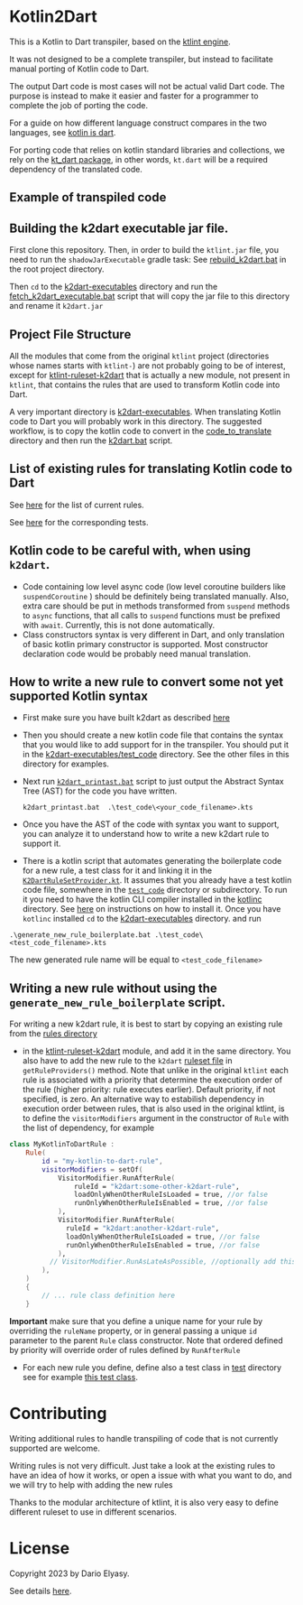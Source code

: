 # Kotlin2Dart
This is a Kotlin to Dart transpiler, based  on the [ktlint engine](https://github.com/pinterest/ktlint).

It was not designed to be a complete transpiler, but instead to facilitate manual porting of Kotlin code to Dart.

The output Dart code is most cases will not be actual valid Dart code. The purpose is instead to make it easier and faster
for a programmer to complete the job of porting the code.

For a guide on how different language construct compares in the two languages, see [kotlin is dart](https://beyondeye.github.io/kotlin_is_dart/).

For porting code that relies on kotlin standard libraries and collections, we rely on
the [kt_dart package](https://pub.dev/packages/kt_dart), in other words, ``kt.dart`` will be a required dependency of
the translated code.

## Example of transpiled code


## Building the k2dart executable jar file.
First clone this repository.
Then, in order to build the ``ktlint.jar`` file, you need to run the ``shadowJarExecutable`` gradle task:
See [rebuild_k2dart.bat](./rebuild_k2dart.bat) in the root project directory.

Then ``cd`` to the [k2dart-executables](./k2dart-executables) directory
and run the [fetch_k2dart_executable.bat](./k2dart-executables/fetch_k2dart_executable.bat) script that
will copy the jar file to this directory and rename it ``k2dart.jar``

## Project File Structure
All the modules that come from the original ``ktlint`` project (directories whose names starts with 
``ktlint-``) are not probably going to be of interest, except for [ktlint-ruleset-k2dart](./ktlint-ruleset-k2dart) 
 that is actually a new module, not present in ``ktlint``, that contains the rules that are used to transform Kotlin code into Dart.

A very important directory is [k2dart-executables](./k2dart-executables). When translating Kotlin code to Dart you
will probably work in this directory. The suggested workflow, is to copy the kotlin code to convert in the
[code_to_translate](./k2dart-executables/code_to_translate) directory and then run the [k2dart.bat](./k2dart-executables/k2dart.bat) script.


## List of existing rules for translating Kotlin code to Dart
See [here](./ktlint-ruleset-k2dart/src/main/kotlin/com/pinterest/ktlint/ruleset/k2dart/rules) for the list of current rules.

See [here](./ktlint-ruleset-k2dart/src/test/kotlin/com/beyondeye/k2dart) for the corresponding tests.


## Kotlin code to be careful with, when using  ``k2dart``.
- Code containing low level async code (low level coroutine builders like ``suspendCoroutine`` ) should be
definitely being translated manually. Also, extra care should be put in methods transformed
from ``suspend`` methods to ``async`` functions, that all calls to ``suspend`` functions 
must be prefixed with ``await``. Currently, this is not done automatically.
- Class constructors syntax is very different in Dart, and only translation of basic kotlin primary
  constructor is supported. Most constructor declaration code would be probably need manual translation.



## How to write a new rule to convert some not yet supported Kotlin syntax
- First make sure you have built k2dart as described [here](#building-the-k2dart-executable-jar-file)
- Then you should create a new kotlin code file that contains the syntax that you would like to add support for in the transpiler.
  You should put it in the [k2dart-executables/test_code](./k2dart-executables/test_code) directory. See the other files in this directory
  for examples.
- Next run [``k2dart_printast.bat``](./k2dart-executables/k2dart_printast.bat) script to just output the Abstract Syntax Tree (AST) for the code you have written.
 
  ```
  k2dart_printast.bat  .\test_code\<your_code_filename>.kts
  ```
- Once you have the AST of the code with syntax you want to support, you can analyze it to understand how
 to write a new k2dart rule to support it.
- There is a kotlin script that automates generating the boilerplate code for a new rule, a test class for it and linking it in the
  [``K2DartRuleSetProvider.kt``](./ktlint-ruleset-k2dart/src/main/kotlin/com/pinterest/ktlint/ruleset/k2dart/K2DartRuleSetProvider.kt). 
  It assumes that you already have a test kotlin code file, somewhere in the [``test_code``](./k2dart-executables/test_code) directory or subdirectory.
  To run it you need to have the kotlin CLI compiler installed in the [kotlinc](./kotlinc) directory. See [here](./kotlinc/installing_kotlinc.md) on
      instructions on how to install it. Once you have ``kotlinc`` installed ``cd`` to the
      [k2dart-executables](./k2dart-executables) directory. and run
```
.\generate_new_rule_boilerplate.bat .\test_code\<test_code_filename>.kts
```
The new generated rule name will be equal to ``<test_code_filename>``

## Writing a new rule without using the ``generate_new_rule_boilerplate`` script.
For writing a new k2dart rule, it is best to start by copying an existing rule from the [rules directory](./ktlint-ruleset-k2dart/src/main/kotlin/com/beyondeye/k2dart/rules)
- in the [ktlint-ruleset-k2dart](./ktlint-ruleset-k2dart) module, and add it in the same directory. You also have to add the new rule
to the ``k2dart`` [ruleset file](./ktlint-ruleset-k2dart/src/main/kotlin/com/beyondeye/k2dart/CustomRuleSetProvider.kt) in ``getRuleProviders()`` method. Note that unlike in the original ``ktlint`` each rule
is associated with a priority that determine the execution order of the rule (higher priority: rule executes earlier). Default priority, if not specified, is zero. An alternative way
to estabilish dependency in execution order between rules, that is also used in the original ktlint, is to define
the ``visitorModifiers`` argument in the constructor of ``Rule`` with the list of dependency, for example
```kotlin
class MyKotlinToDartRule :
    Rule(
        id = "my-kotlin-to-dart-rule",
        visitorModifiers = setOf(
            VisitorModifier.RunAfterRule(
                ruleId = "k2dart:some-other-k2dart-rule",
                loadOnlyWhenOtherRuleIsLoaded = true, //or false
                runOnlyWhenOtherRuleIsEnabled = true, //or false
            ),
            VisitorModifier.RunAfterRule(
              ruleId = "k2dart:another-k2dart-rule",
              loadOnlyWhenOtherRuleIsLoaded = true, //or false
              runOnlyWhenOtherRuleIsEnabled = true, //or false
            ),
          // VisitorModifier.RunAsLateAsPossible, //optionally add this
        ),
    )
    {
        // ... rule class definition here
    }
```
**Important** make sure that you define a unique name for your rule by overriding the ``ruleName`` property, or in 
general passing a unique ``id`` parameter to the parent ``Rule`` class constructor.
Note that ordered defined by priority will override order of rules defined by ``RunAfterRule``
- For each new rule you define, define also a test class in [test](./ktlint-ruleset-k2dart/src/test/kotlin/com/beyondeye/k2dart)
directory see for example [this test class](ktlint-ruleset-k2dart/src/test/kotlin/com/beyondeye/k2dart/BasicTypeNamesRuleTest.kt).


# Contributing
Writing additional rules to handle transpiling of code that is not currently supported are welcome.

Writing rules is not very difficult. Just take a look at the existing rules to have an idea of how 
it works, or open a issue with what you want to do, and we will try to help with adding the new rules

Thanks to the modular architecture of ktlint, it is also very easy to define different ruleset
to use in different scenarios.

# License
Copyright 2023 by Dario Elyasy.

See details [here](./LICENSE).

